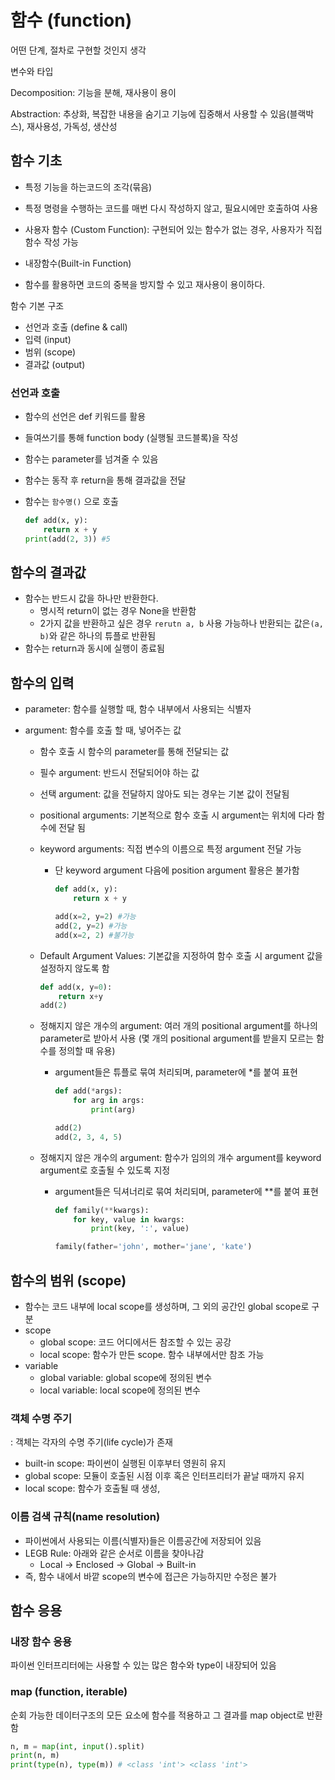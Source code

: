 # 함수 (function)

어떤 단계, 절차로 구현할 것인지 생각

변수와 타입



Decomposition: 기능을 분해, 재사용이 용이

Abstraction: 추상화, 복잡한 내용을 숨기고 기능에 집중해서 사용할 수 있음(블랙박스), 재사용성, 가독성, 생산성



## 함수 기초 

- 특정 기능을 하는코드의 조각(묶음)

- 특정 명령을 수행하는 코드를 매번 다시 작성하지 않고, 필요시에만 호출하여 사용



- 사용자 함수 (Custom Function): 구현되어 있는 함수가 없는 경우, 사용자가 직접 함수 작성 가능
- 내장함수(Built-in Function) 
- 함수를 활용하면 코드의 중복을 방지할 수 있고 재사용이 용이하다.



함수 기본 구조

- 선언과 호출 (define & call)
- 입력 (input)
- 범위 (scope)
- 결과값 (output)



### 선언과 호출

- 함수의 선언은 def 키워드를 활용

- 들여쓰기를 통해 function body (실행될 코드블록)을 작성

- 함수는 parameter를 넘겨줄 수 있음

- 함수는 동작 후 return을 통해 결과값을 전달

- 함수는 `함수명()` 으로 호출

  ```python
  def add(x, y):
      return x + y
  print(add(2, 3)) #5
  ```

  



## 함수의 결과값

- 함수는 반드시 값을 하나만 반환한다.
  - 명시적 return이 없는 경우 None을 반환함
  - 2가지 값을 반환하고 싶은 경우 `rerutn a, b` 사용 가능하나  반환되는 값은`(a, b)`와 같은 하나의 튜플로 반환됨
- 함수는 return과 동시에 실행이 종료됨





## 함수의 입력

- parameter: 함수를 실행할 때, 함수 내부에서 사용되는 식별자

- argument: 함수를 호출 할 때, 넣어주는 값
  - 함수 호출 시 함수의 parameter를 통해 전달되는 값
  
  - 필수 argument: 반드시 전달되어야 하는 값
  
  - 선택 argument: 값을 전달하지 않아도 되는 경우는 기본 값이 전달됨
  
  - positional arguments: 기본적으로 함수 호출 시 argument는 위치에 다라 함수에 전달 됨
  
  - keyword arguments: 직접 변수의 이름으로 특정 argument 전달 가능
  
    - 단 keyword argument 다음에 position argument 활용은 불가함
  
      ```python
      def add(x, y):
          return x + y
      
      add(x=2, y=2) #가능
      add(2, y=2) #가능
      add(x=2, 2) #불가능
      ```
  
  - Default Argument Values: 기본값을 지정하여 함수 호출 시 argument 값을 설정하지 않도록 함
  
    ```python
    def add(x, y=0):
        return x+y
    add(2)
    ```
  
  - 정해지지 않은 개수의 argument: 여러 개의 positional argument를 하나의 parameter로 받아서 사용 (몇 개의 positional argument를 받을지 모르는 함수를 정의할 때 유용)
  
    - argument들은 튜플로 묶여 처리되며, parameter에 *를 붙여 표현
  
      ```python
      def add(*args):
          for arg in args:
              print(arg)
      
      add(2)
      add(2, 3, 4, 5)
      ```
  
  - 정해지지 않은 개수의 argument: 함수가 임의의 개수 argument를 keyword argument로 호출될 수 있도록 지정
  
    - argument들은 딕셔너리로 묶여 처리되며, parameter에 **를 붙여 표현
  
      ```python
      def family(**kwargs):
          for key, value in kwargs:
              print(key, ':', value)
      
      family(father='john', mother='jane', 'kate')
      ```
  
      





## 함수의 범위 (scope)

- 함수는 코드 내부에 local scope를 생성하며, 그 외의 공간인 global scope로 구분
- scope
  - global scope: 코드 어디에서든 참조할 수 있는 공강
  - local scope: 함수가 만든 scope. 함수 내부에서만 참조 가능
- variable
  - global variable: global scope에 정의된 변수
  - local variable: local scope에 정의된 변수



### 객체 수명 주기

: 객체는 각자의 수명 주기(life cycle)가 존재

- built-in scope: 파이썬이 실행된 이후부터 영원히 유지
- global scope: 모듈이 호출된 시점 이후 혹은 인터프리터가 끝날 때까지 유지
- local scope: 함수가 호출될 때 생성, 



### 이름 검색 규칙(name resolution)

- 파이썬에서 사용되는 이름(식별자)들은 이름공간에 저장되어 있음
- LEGB Rule: 아래와 같은 순서로 이름을 찾아나감
  - Local -> Enclosed -> Global -> Built-in
- 즉, 함수 내에서 바깥 scope의 변수에 접근은 가능하지만 수정은 불가





## 함수 응용



### 내장 함수 응용

파이썬 인터프리터에는 사용할 수 있는 많은 함수와 type이 내장되어 있음



### map (function, iterable)

순회 가능한 데이터구조의 모든 요소에 함수를 적용하고 그 결과를 map object로 반환함

```python
n, m = map(int, input().split)
print(n, m)
print(type(n), type(m)) # <class 'int'> <class 'int'>
```

